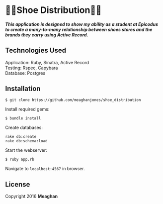 # :sandal::shoe:Shoe Distribution:mans_shoe::high_heel:

##### This application is  designed to show my ability as a student at Epicodus to create a many-to-many relationship between shoes stores and the brands they carry using Active Record.

## Technologies Used

Application: Ruby, Sinatra, Active Record<br>
Testing: Rspec, Capybara<br>
Database: Postgres

Installation
------------

```
$ git clone https://github.com/meaghanjones/shoe_distribution
```

Install required gems:
```
$ bundle install
```

Create databases:
```
rake db:create
rake db:schema:load
```

Start the webserver:
```
$ ruby app.rb
```

Navigate to `localhost:4567` in browser.

License
-------

Copyright 2016 **Meaghan**
